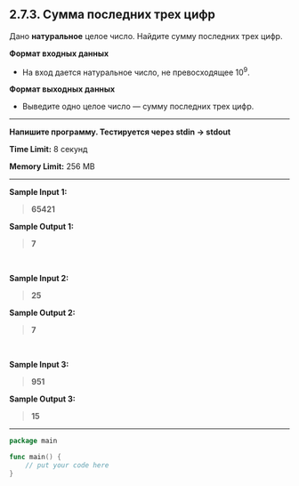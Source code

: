 ## 2.7.3. Сумма последних трех цифр

Дано **натуральное** целое число. Найдите сумму последних трех цифр.

**Формат входных данных**
* На вход дается натуральное число, не превосходящее 10<sup>9</sup>.

**Формат выходных данных**
* Выведите одно целое число — сумму последних трех цифр.

___
**Напишите программу. Тестируется через stdin → stdout**

**Time Limit:** 8 секунд

**Memory Limit:** 256 MB
___
**Sample Input 1:**
> **65421**

**Sample Output 1:**
> **7**

<br />

**Sample Input 2:**
> **25**

**Sample Output 2:**
> **7**

<br />

**Sample Input 3:**
> **951**

**Sample Output 3:**
> **15**

___
```Go
package main

func main() {
    // put your code here
}
```